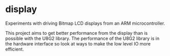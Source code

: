 # display
Experiments with driving Bitmap LCD displays from an ARM microcontroller.

This project aims to get better performance from the display than is possible with the U8G2 library. The performance of the U8G2 library is in the hardware interface so look at ways to make the low level IO more efficient.
